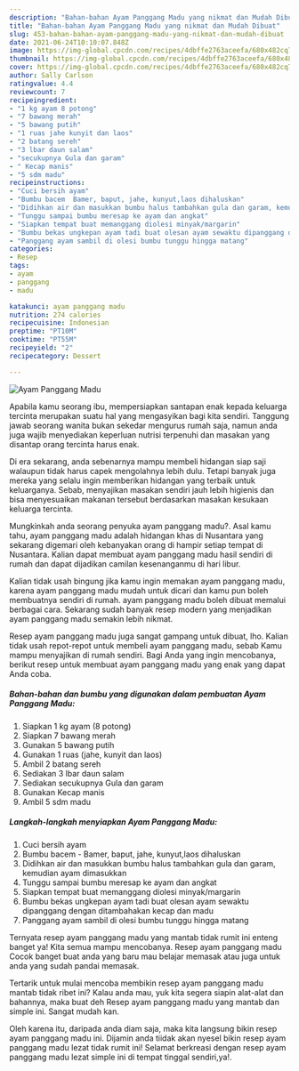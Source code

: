```yaml
---
description: "Bahan-bahan Ayam Panggang Madu yang nikmat dan Mudah Dibuat"
title: "Bahan-bahan Ayam Panggang Madu yang nikmat dan Mudah Dibuat"
slug: 453-bahan-bahan-ayam-panggang-madu-yang-nikmat-dan-mudah-dibuat
date: 2021-06-24T10:10:07.848Z
image: https://img-global.cpcdn.com/recipes/4dbffe2763aceefa/680x482cq70/ayam-panggang-madu-foto-resep-utama.jpg
thumbnail: https://img-global.cpcdn.com/recipes/4dbffe2763aceefa/680x482cq70/ayam-panggang-madu-foto-resep-utama.jpg
cover: https://img-global.cpcdn.com/recipes/4dbffe2763aceefa/680x482cq70/ayam-panggang-madu-foto-resep-utama.jpg
author: Sally Carlson
ratingvalue: 4.4
reviewcount: 7
recipeingredient:
- "1 kg ayam 8 potong"
- "7 bawang merah"
- "5 bawang putih"
- "1 ruas jahe kunyit dan laos"
- "2 batang sereh"
- "3 lbar daun salam"
- "secukupnya Gula dan garam"
- " Kecap manis"
- "5 sdm madu"
recipeinstructions:
- "Cuci bersih ayam"
- "Bumbu bacem  Bamer, baput, jahe, kunyut,laos dihaluskan"
- "Didihkan air dan masukkan bumbu halus tambahkan gula dan garam, kemudian ayam dimasukkan"
- "Tunggu sampai bumbu meresap ke ayam dan angkat"
- "Siapkan tempat buat memanggang diolesi minyak/margarin"
- "Bumbu bekas ungkepan ayam tadi buat olesan ayam sewaktu dipanggang dengan ditambahakan kecap dan madu"
- "Panggang ayam sambil di olesi bumbu tunggu hingga matang"
categories:
- Resep
tags:
- ayam
- panggang
- madu

katakunci: ayam panggang madu 
nutrition: 274 calories
recipecuisine: Indonesian
preptime: "PT10M"
cooktime: "PT55M"
recipeyield: "2"
recipecategory: Dessert

---
```



![Ayam Panggang Madu](https://img-global.cpcdn.com/recipes/4dbffe2763aceefa/680x482cq70/ayam-panggang-madu-foto-resep-utama.jpg)

Apabila kamu seorang ibu, mempersiapkan santapan enak kepada keluarga tercinta merupakan suatu hal yang mengasyikan bagi kita sendiri. Tanggung jawab seorang  wanita bukan sekedar mengurus rumah saja, namun anda juga wajib menyediakan keperluan nutrisi terpenuhi dan masakan yang disantap orang tercinta harus enak.

Di era  sekarang, anda sebenarnya mampu membeli hidangan siap saji walaupun tidak harus capek mengolahnya lebih dulu. Tetapi banyak juga mereka yang selalu ingin memberikan hidangan yang terbaik untuk keluarganya. Sebab, menyajikan masakan sendiri jauh lebih higienis dan bisa menyesuaikan makanan tersebut berdasarkan masakan kesukaan keluarga tercinta. 



Mungkinkah anda seorang penyuka ayam panggang madu?. Asal kamu tahu, ayam panggang madu adalah hidangan khas di Nusantara yang sekarang digemari oleh kebanyakan orang di hampir setiap tempat di Nusantara. Kalian dapat membuat ayam panggang madu hasil sendiri di rumah dan dapat dijadikan camilan kesenanganmu di hari libur.

Kalian tidak usah bingung jika kamu ingin memakan ayam panggang madu, karena ayam panggang madu mudah untuk dicari dan kamu pun boleh membuatnya sendiri di rumah. ayam panggang madu boleh dibuat memalui berbagai cara. Sekarang sudah banyak resep modern yang menjadikan ayam panggang madu semakin lebih nikmat.

Resep ayam panggang madu juga sangat gampang untuk dibuat, lho. Kalian tidak usah repot-repot untuk membeli ayam panggang madu, sebab Kamu mampu menyajikan di rumah sendiri. Bagi Anda yang ingin mencobanya, berikut resep untuk membuat ayam panggang madu yang enak yang dapat Anda coba.

<!--inarticleads1-->

##### Bahan-bahan dan bumbu yang digunakan dalam pembuatan Ayam Panggang Madu:

1. Siapkan 1 kg ayam (8 potong)
1. Siapkan 7 bawang merah
1. Gunakan 5 bawang putih
1. Gunakan 1 ruas (jahe, kunyit dan laos)
1. Ambil 2 batang sereh
1. Sediakan 3 lbar daun salam
1. Sediakan secukupnya Gula dan garam
1. Gunakan  Kecap manis
1. Ambil 5 sdm madu




<!--inarticleads2-->

##### Langkah-langkah menyiapkan Ayam Panggang Madu:

1. Cuci bersih ayam
1. Bumbu bacem  - Bamer, baput, jahe, kunyut,laos dihaluskan
1. Didihkan air dan masukkan bumbu halus tambahkan gula dan garam, kemudian ayam dimasukkan
1. Tunggu sampai bumbu meresap ke ayam dan angkat
1. Siapkan tempat buat memanggang diolesi minyak/margarin
1. Bumbu bekas ungkepan ayam tadi buat olesan ayam sewaktu dipanggang dengan ditambahakan kecap dan madu
1. Panggang ayam sambil di olesi bumbu tunggu hingga matang




Ternyata resep ayam panggang madu yang mantab tidak rumit ini enteng banget ya! Kita semua mampu mencobanya. Resep ayam panggang madu Cocok banget buat anda yang baru mau belajar memasak atau juga untuk anda yang sudah pandai memasak.

Tertarik untuk mulai mencoba membikin resep ayam panggang madu mantab tidak ribet ini? Kalau anda mau, yuk kita segera siapin alat-alat dan bahannya, maka buat deh Resep ayam panggang madu yang mantab dan simple ini. Sangat mudah kan. 

Oleh karena itu, daripada anda diam saja, maka kita langsung bikin resep ayam panggang madu ini. Dijamin anda tiidak akan nyesel bikin resep ayam panggang madu lezat tidak rumit ini! Selamat berkreasi dengan resep ayam panggang madu lezat simple ini di tempat tinggal sendiri,ya!.

